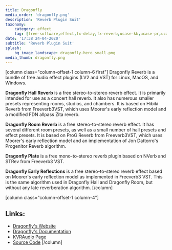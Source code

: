 ```yaml
---
title: Dragonfly
media_order: 'dragonfly.png'
description: 'Reverb Plugin Suit'
taxonomy:
    category: effect
    tag: [free-software,effect,fx-delay,fx-reverb,ucase-kb,ucase-pr,ucase-fx]
date: '17:38 24-04-2020'
subtitle: 'Reverb Plugin Suit'
splash:
    bg_image_landscape: dragonfly-hero_small.png
media_thumb: dragonfly.png
---
```

[column class="column-offset-1 column-6 first"]
Dragonfly Reverb is a bundle of free audio effect plugins (LV2 and VST) for Linux, MacOS, and Windows.

**Dragonfly Hall Reverb** is a free stereo-to-stereo reverb effect. It is primarily intended for use as a concert hall reverb. It also has numerous smaller presets representing rooms, studios, and chambers. It is based on Hibiki Reverb from Freeverb3VST, which uses Moorer's early reflection model and a modified FDN allpass Zita reverb.

**Dragonfly Room Reverb** is a free stereo-to-stereo reverb effect. It has several different room presets, as well as a small number of hall presets and effect presets. It is based on ProG Reverb from Freeverb3VST, which uses Moorer's early reflection model and an implementation of Jon Dattorro's Progenitor Reverb algorithm. 

**Dragonfly Plate** is a free mono-to-stereo reverb plugin based on NVerb and STRev from Freeverb3 VST.

**Dragonfly Early Reflections** is a free stereo-to-stereo reverb effect based on Moorer's early reflection model as implemented in Freeverb3 VST. This is the same algorithm used in Dragonfly Hall and Dragonfly Room, but without any late reverberation algorithm. 
[/column]

[column class="column-offset-1 column-4"]
## Links:
+ [Dragonfly's Website](https://michaelwillis.github.io/dragonfly-reverb/)
+ [Dragonfly's Documentation](https://michaelwillis.github.io/dragonfly-reverb/manuals.html)
+ [KVRAudio Page](https://www.kvraudio.com/product/dragonfly-reverb-by-dragonfly-reverb)
+ [Source Code](https://github.com/michaelwillis/dragonfly-reverb)
[/column]
